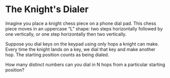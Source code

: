 # The Knight's Dialer

Imagine you place a knight chess piece on a phone dial pad.
This chess piece moves in an uppercase “L” shape: two steps horizontally followed by one vertically, or one step horizontally then two vertically.

Suppose you dial keys on the keypad using only hops a knight can make. Every time the knight lands on a key, we dial that key and make another hop.
The starting position counts as being dialed.

How many distinct numbers can you dial in N hops from a particular starting position?